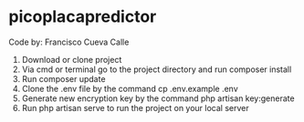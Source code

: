 # picoplacapredictor

Code by: Francisco Cueva Calle

1. Download or clone project
2. Via cmd or terminal go to the project directory and run composer install
3. Run composer update
4. Clone the .env file by the command cp .env.example .env
5. Generate new encryption key by the command php artisan key:generate
6. Run php artisan serve to run the project on your local server
